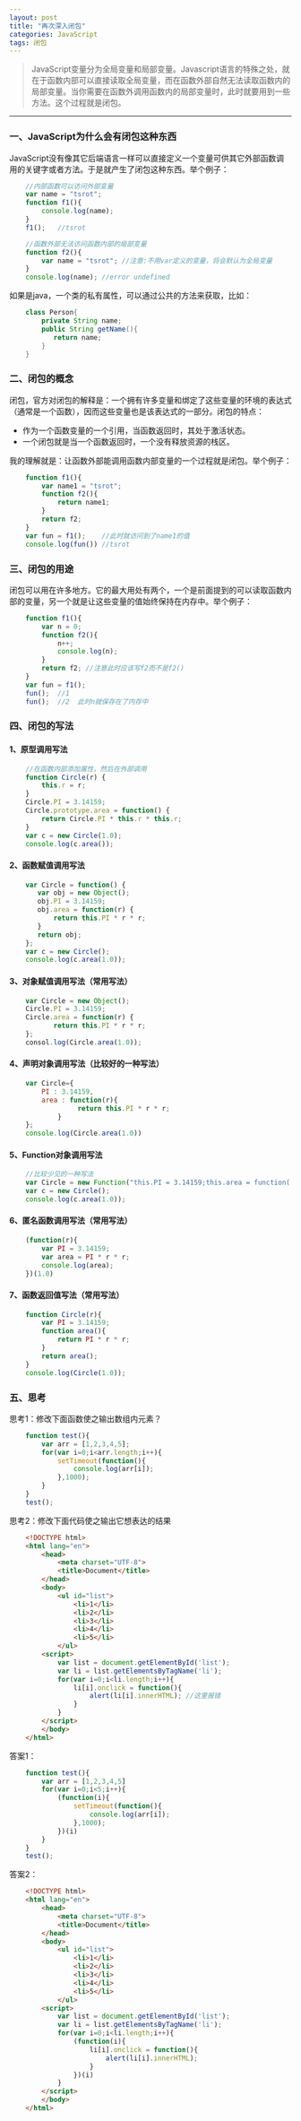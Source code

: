```yaml
---
layout: post
title: "再次深入闭包"
categories: JavaScript
tags: 闭包
---
```





>JavaScript变量分为全局变量和局部变量。Javascript语言的特殊之处，就在于函数内部可以直接读取全局变量，而在函数外部自然无法读取函数内的局部变量。当你需要在函数外调用函数内的局部变量时，此时就要用到一些方法。这个过程就是闭包。


----------

### 一、JavaScript为什么会有闭包这种东西

JavaScript没有像其它后端语言一样可以直接定义一个变量可供其它外部函数调用的关键字或者方法。于是就产生了闭包这种东西。举个例子：

```javascript
    //内部函数可以访问外部变量
    var name = "tsrot";
    function f1(){
        console.log(name);
    }
    f1();   //tsrot
```

```javascript
    //函数外部无法访问函数内部的局部变量
    function f2(){
        var name = "tsrot"; //注意:不用var定义的变量，将会默认为全局变量
    }
    console.log(name); //error undefined    
```

如果是java，一个类的私有属性，可以通过公共的方法来获取，比如：

```java
    class Person{
        private String name;
        public String getName(){
           return name;    
        }    
    }
```

###  二、闭包的概念

闭包，官方对闭包的解释是：一个拥有许多变量和绑定了这些变量的环境的表达式（通常是一个函数），因而这些变量也是该表达式的一部分。闭包的特点：
- 作为一个函数变量的一个引用，当函数返回时，其处于激活状态。
- 一个闭包就是当一个函数返回时，一个没有释放资源的栈区。

我的理解就是：让函数外部能调用函数内部变量的一个过程就是闭包。举个例子：

```javascript
    function f1(){
        var name1 = "tsrot";
        function f2(){
            return name1;
        }
        return f2;
    }
    var fun = f1();    //此时就访问到了name1的值
    console.log(fun()) //tsrot
```


### 三、闭包的用途
闭包可以用在许多地方。它的最大用处有两个，一个是前面提到的可以读取函数内部的变量，另一个就是让这些变量的值始终保持在内存中。举个例子：

```javascript
    function f1(){
        var n = 0;
        function f2(){
            n++;
            console.log(n);
        }
        return f2; //注意此时应该写f2而不是f2()
    }
    var fun = f1();
    fun();  //1
    fun();  //2  此时n就保存在了内存中
```

### 四、闭包的写法

#### 1、原型调用写法 

```javascript
    //在函数内部添加属性，然后在外部调用
    function Circle(r) {  
        this.r = r;  
    }  
    Circle.PI = 3.14159;  
    Circle.prototype.area = function() {  
        return Circle.PI * this.r * this.r;  
    }
    var c = new Circle(1.0);     
    console.log(c.area()); 
```

#### 2、函数赋值调用写法

```javascript
    var Circle = function() {  
       var obj = new Object();  
       obj.PI = 3.14159;  
       obj.area = function(r) {  
           return this.PI * r * r;  
       }  
       return obj;  
    }; 
    var c = new Circle();  
    console.log(c.area(1.0)); 
```

#### 3、对象赋值调用写法（常用写法）

```javascript
    var Circle = new Object();  
    Circle.PI = 3.14159;  
    Circle.area = function(r) {  
           return this.PI * r * r;  
    };
    consol.log(Circle.area(1.0));
```

#### 4、声明对象调用写法（比较好的一种写法）

```javascript
    var Circle={  
        PI : 3.14159,  
        area : function(r){  
                 return this.PI * r * r;  
            }  
    };  
    console.log(Circle.area(1.0))
```

#### 5、Function对象调用写法

```javascript
    //比较少见的一种写法
    var Circle = new Function("this.PI = 3.14159;this.area = function( r ) {return r*r*this.PI;}");  
    var c = new Circle();
    console.log(c.area(1.0));
```

#### 6、匿名函数调用写法（常用写法）

```javascript
    (function(r){
        var PI = 3.14159;
        var area = PI * r * r;
        console.log(area);
    })(1.0)
```

#### 7、函数返回值写法（常用写法）

```javascript
    function Circle(r){
        var PI = 3.14159;
        function area(){
            return PI * r * r;
        }
        return area();
    }
    console.log(Circle(1.0));
```

### 五、思考

思考1：修改下面函数使之输出数组内元素？

```javascript
    function test(){
        var arr = [1,2,3,4,5];
        for(var i=0;i<arr.length;i++){
            setTimeout(function(){
                console.log(arr[i]);
            },1000);
        }
    }
    test();
```

思考2：修改下面代码使之输出它想表达的结果

```html
    <!DOCTYPE html>
    <html lang="en">
        <head>
            <meta charset="UTF-8">
            <title>Document</title>
        </head>
        <body>
            <ul id="list">
                <li>1</li>
                <li>2</li>
                <li>3</li>
                <li>4</li>
                <li>5</li>
            </ul>
        <script>
            var list = document.getElementById('list');
            var li = list.getElementsByTagName('li');
            for(var i=0;i<li.length;i++){
                li[i].onclick = function(){
                    alert(li[i].innerHTML); //这里报错
                }
            }
        </script>
        </body>
    </html>
```

答案1：

```javascript
    function test(){
        var arr = [1,2,3,4,5]
        for(var i=0;i<5;i++){
            (function(i){
                setTimeout(function(){
                    console.log(arr[i]);
                },1000);
            })(i)
        }
    }
    test();
```


答案2：

```html
    <!DOCTYPE html>
    <html lang="en">
        <head>
            <meta charset="UTF-8">
            <title>Document</title>
        </head>
        <body>
            <ul id="list">
                <li>1</li>
                <li>2</li>
                <li>3</li>
                <li>4</li>
                <li>5</li>
            </ul>
        <script>
            var list = document.getElementById('list');
            var li = list.getElementsByTagName('li');
            for(var i=0;i<li.length;i++){
                (function(i){
                    li[i].onclick = function(){
                        alert(li[i].innerHTML);
                    }
                })(i)
            }
        </script>
        </body>
    </html>
```